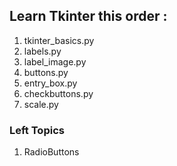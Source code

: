 ## Learn Tkinter this order :

1. tkinter_basics.py
2. labels.py
3. label_image.py
4. buttons.py
5. entry_box.py
6. checkbuttons.py
7. scale.py

### Left Topics
1. RadioButtons